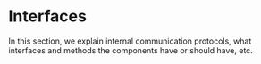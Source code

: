 # Interfaces

In this section, we explain internal communication protocols, what interfaces and methods the components have or should have, etc.